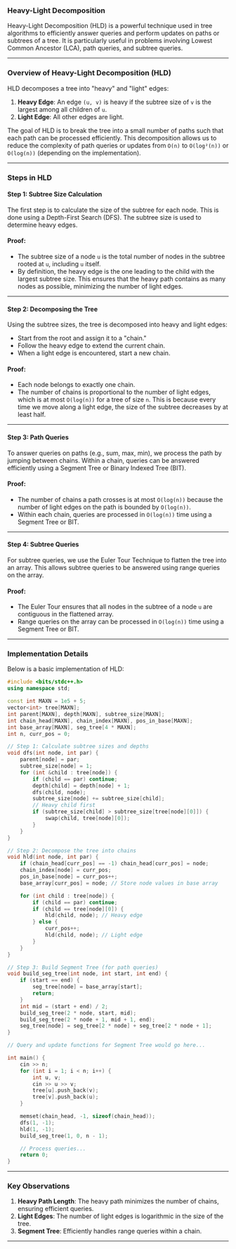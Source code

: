
### Heavy-Light Decomposition
Heavy-Light Decomposition (HLD) is a powerful technique used in tree algorithms to efficiently answer queries and perform updates on paths or subtrees of a tree. It is particularly useful in problems involving Lowest Common Ancestor (LCA), path queries, and subtree queries.

---

### **Overview of Heavy-Light Decomposition (HLD)**

HLD decomposes a tree into "heavy" and "light" edges:
1. **Heavy Edge**: An edge `(u, v)` is heavy if the subtree size of `v` is the largest among all children of `u`.
2. **Light Edge**: All other edges are light.

The goal of HLD is to break the tree into a small number of paths such that each path can be processed efficiently. This decomposition allows us to reduce the complexity of path queries or updates from `O(n)` to `O(log²(n))` or `O(log(n))` (depending on the implementation).

---

### **Steps in HLD**

#### **Step 1: Subtree Size Calculation**
The first step is to calculate the size of the subtree for each node. This is done using a Depth-First Search (DFS). The subtree size is used to determine heavy edges.

#### **Proof**:
- The subtree size of a node `u` is the total number of nodes in the subtree rooted at `u`, including `u` itself.
- By definition, the heavy edge is the one leading to the child with the largest subtree size. This ensures that the heavy path contains as many nodes as possible, minimizing the number of light edges.

---

#### **Step 2: Decomposing the Tree**
Using the subtree sizes, the tree is decomposed into heavy and light edges:
- Start from the root and assign it to a "chain."
- Follow the heavy edge to extend the current chain.
- When a light edge is encountered, start a new chain.

#### **Proof**:
- Each node belongs to exactly one chain.
- The number of chains is proportional to the number of light edges, which is at most `O(log(n))` for a tree of size `n`. This is because every time we move along a light edge, the size of the subtree decreases by at least half.

---

#### **Step 3: Path Queries**
To answer queries on paths (e.g., sum, max, min), we process the path by jumping between chains. Within a chain, queries can be answered efficiently using a Segment Tree or Binary Indexed Tree (BIT).

#### **Proof**:
- The number of chains a path crosses is at most `O(log(n))` because the number of light edges on the path is bounded by `O(log(n))`.
- Within each chain, queries are processed in `O(log(n))` time using a Segment Tree or BIT.

---

#### **Step 4: Subtree Queries**
For subtree queries, we use the Euler Tour Technique to flatten the tree into an array. This allows subtree queries to be answered using range queries on the array.

#### **Proof**:
- The Euler Tour ensures that all nodes in the subtree of a node `u` are contiguous in the flattened array.
- Range queries on the array can be processed in `O(log(n))` time using a Segment Tree or BIT.

---

### **Implementation Details**

Below is a basic implementation of HLD:

```cpp
#include <bits/stdc++.h>
using namespace std;

const int MAXN = 1e5 + 5;
vector<int> tree[MAXN];
int parent[MAXN], depth[MAXN], subtree_size[MAXN];
int chain_head[MAXN], chain_index[MAXN], pos_in_base[MAXN];
int base_array[MAXN], seg_tree[4 * MAXN];
int n, curr_pos = 0;

// Step 1: Calculate subtree sizes and depths
void dfs(int node, int par) {
    parent[node] = par;
    subtree_size[node] = 1;
    for (int &child : tree[node]) {
        if (child == par) continue;
        depth[child] = depth[node] + 1;
        dfs(child, node);
        subtree_size[node] += subtree_size[child];
        // Heavy child first
        if (subtree_size[child] > subtree_size[tree[node][0]]) {
            swap(child, tree[node][0]);
        }
    }
}

// Step 2: Decompose the tree into chains
void hld(int node, int par) {
    if (chain_head[curr_pos] == -1) chain_head[curr_pos] = node;
    chain_index[node] = curr_pos;
    pos_in_base[node] = curr_pos++;
    base_array[curr_pos] = node; // Store node values in base array

    for (int child : tree[node]) {
        if (child == par) continue;
        if (child == tree[node][0]) {
            hld(child, node); // Heavy edge
        } else {
            curr_pos++;
            hld(child, node); // Light edge
        }
    }
}

// Step 3: Build Segment Tree (for path queries)
void build_seg_tree(int node, int start, int end) {
    if (start == end) {
        seg_tree[node] = base_array[start];
        return;
    }
    int mid = (start + end) / 2;
    build_seg_tree(2 * node, start, mid);
    build_seg_tree(2 * node + 1, mid + 1, end);
    seg_tree[node] = seg_tree[2 * node] + seg_tree[2 * node + 1];
}

// Query and update functions for Segment Tree would go here...

int main() {
    cin >> n;
    for (int i = 1; i < n; i++) {
        int u, v;
        cin >> u >> v;
        tree[u].push_back(v);
        tree[v].push_back(u);
    }

    memset(chain_head, -1, sizeof(chain_head));
    dfs(1, -1);
    hld(1, -1);
    build_seg_tree(1, 0, n - 1);

    // Process queries...
    return 0;
}
```

---

### **Key Observations**
1. **Heavy Path Length**: The heavy path minimizes the number of chains, ensuring efficient queries.
2. **Light Edges**: The number of light edges is logarithmic in the size of the tree.
3. **Segment Tree**: Efficiently handles range queries within a chain.

---
</assistant>
